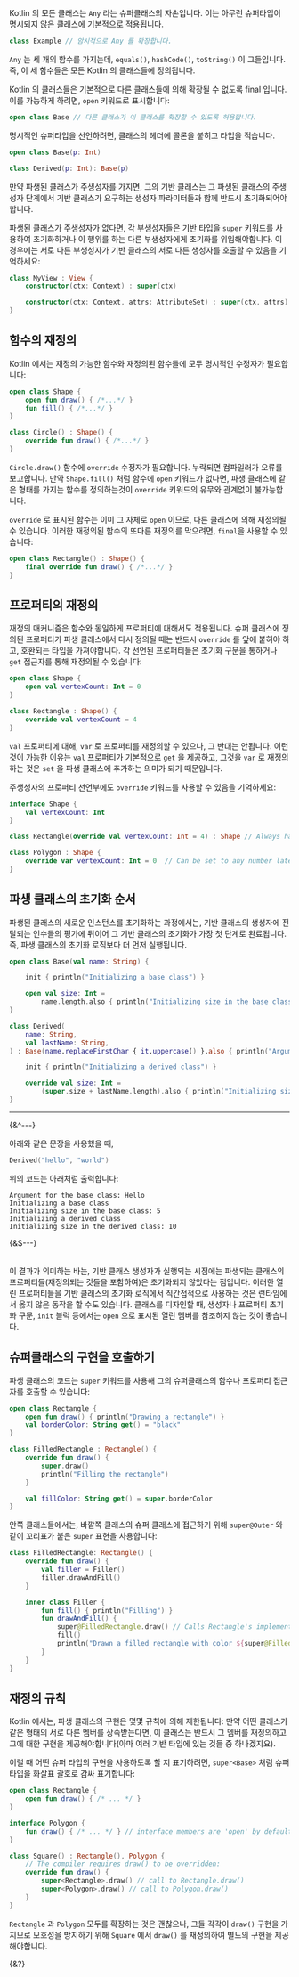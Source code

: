Kotlin 의 모든 클래스는 `Any` 라는 슈퍼클래스의 자손입니다. 
이는 아무런 슈퍼타입이 명시되지 않은 클래스에 기본적으로 적용됩니다.

```kotlin
class Example // 암시적으로 Any 를 확장합니다.
```

`Any` 는 세 개의 함수를 가지는데, `equals()`, `hashCode()`, `toString()` 이 그들입니다.
즉, 이 세 함수들은 모든 Kotlin 의 클래스들에 정의됩니다.

Kotlin 의 클래스들은 기본적으로 다른 클래스들에 의해 확장될 수 없도록 final 입니다.
이를 가능하게 하려면, `open` 키워드로 표시합니다:

```kotlin
open class Base // 다른 클래스가 이 클래스를 확장할 수 있도록 허용합니다.
```

명시적인 슈퍼타입을 선언하려면, 클래스의 헤더에 콜론을 붙히고 타입을 적습니다.

```kotlin
open class Base(p: Int)

class Derived(p: Int): Base(p)
```

만약 파생된 클래스가 주생성자를 가지면, 그의 기반 클래스는 그 파생된 클래스의 주생성자 단계에서 
기반 클래스가 요구하는 생성자 파라미터들과 함께 반드시 초기화되어야 합니다.

파생된 클래스가 주생성자가 없다면, 각 부생성자들은 기반 타입을 `super` 키워드를 사용하여 초기화하거나 이 행위를 하는
다른 부생성자에게 초기화를 위임해야합니다. 이 경우에는 서로 다른 부생성자가 기반 클래스의 서로 다른 생성자를 호출할 수 있음을
기억하세요:

```kotlin
class MyView : View {
    constructor(ctx: Context) : super(ctx)

    constructor(ctx: Context, attrs: AttributeSet) : super(ctx, attrs)
}
```

## 함수의 재정의

Kotlin 에서는 재정의 가능한 함수와 재정의된 함수들에 모두 명시적인 수정자가 필요합니다:

```kotlin
open class Shape {
    open fun draw() { /*...*/ }
    fun fill() { /*...*/ }
}

class Circle() : Shape() {
    override fun draw() { /*...*/ }
}
```

`Circle.draw()` 함수에 `override` 수정자가 필요합니다. 누락되면 컴파일러가 오류를 보고합니다.
만약 `Shape.fill()` 처럼 함수에 `open` 키워드가 없다면, 
파생 클래스에 같은 형태를 가지는 함수를 정의하는것이 `override` 키워드의 유무와 관계없이 불가능합니다.

`override` 로 표시된 함수는 이미 그 자체로 `open` 이므로, 다른 클래스에 의해 재정의될 수 있습니다.
이러한 재정의된 함수의 또다른 재정의를 막으려면, `final`을 사용할 수 있습니다:

```kotlin
open class Rectangle() : Shape() {
    final override fun draw() { /*...*/ }
}
```

## 프로퍼티의 재정의

재정의 매커니즘은 함수와 동일하게 프로퍼티에 대해서도 적용됩니다. 
슈퍼 클래스에 정의된 프로퍼티가 파생 클래스에서 다시 정의될 때는 반드시 `override` 를 앞에 붙혀야 하고, 호환되는 타입을 가져야합니다.
각 선언된 프로퍼티들은 초기화 구문을 통하거나 `get` 접근자를 통해 재정의될 수 있습니다:

```kotlin
open class Shape {
    open val vertexCount: Int = 0
}

class Rectangle : Shape() {
    override val vertexCount = 4
}
```

`val` 프로퍼티에 대해, `var` 로 프로퍼티를 재정의할 수 있으나, 그 반대는 안됩니다. 
이런 것이 가능한 이유는 `val` 프로퍼티가 기본적으로 `get` 을 제공하고, 
그것을 `var` 로 재정의하는 것은 `set` 을 파생 클래스에 추가하는 의미가 되기 때문입니다.

주생성자의 프로퍼티 선언부에도 `override` 키워드를 사용할 수 있음을 기억하세요:

```kotlin
interface Shape {
    val vertexCount: Int
}

class Rectangle(override val vertexCount: Int = 4) : Shape // Always has 4 vertices

class Polygon : Shape {
    override var vertexCount: Int = 0  // Can be set to any number later
}
```

## 파생 클래스의 초기화 순서

파생된 클래스의 새로운 인스턴스를 초기화하는 과정에서는, 기반 클래스의 생성자에 전달되는 인수들의 평가에 뒤이어 
그 기반 클래스의 초기화가 가장 첫 단계로 완료됩니다. 즉, 파생 클래스의 초기화 로직보다 더 먼저 실행됩니다.

```kotlin
open class Base(val name: String) {

    init { println("Initializing a base class") }

    open val size: Int = 
        name.length.also { println("Initializing size in the base class: $it") }
}

class Derived(
    name: String,
    val lastName: String,
) : Base(name.replaceFirstChar { it.uppercase() }.also { println("Argument for the base class: $it") }) {

    init { println("Initializing a derived class") }

    override val size: Int =
        (super.size + lastName.length).also { println("Initializing size in the derived class: $it") }
}
```

---

{&^---}

아래와 같은 문장을 사용했을 때,
```kotlin
Derived("hello", "world")
```
위의 코드는 아래처럼 출력합니다:
```
Argument for the base class: Hello
Initializing a base class
Initializing size in the base class: 5
Initializing a derived class
Initializing size in the derived class: 10
```

{&$---}

&nbsp;  
이 결과가 의미하는 바는, 기반 클래스 생성자가 실행되는 시점에는 
파생되는 클래스의 프로퍼티들(재정의되는 것들을 포함하여)은 초기화되지 않았다는 점입니다. 
이러한 열린 프로퍼티들을 기반 클래스의 초기화 로직에서 직간접적으로 사용하는 것은 런타임에서 옳지 않은 동작을 할 수도 있습니다.
클래스를 디자인할 때, 생성자나 프로퍼티 초기화 구문, `init` 블럭 등에서는 `open` 으로 표시된 열린 멤버를 참조하지 않는 것이 좋습니다.

## 슈퍼클래스의 구현을 호출하기

파생 클래스의 코드는 `super` 키워드를 사용해 그의 슈퍼클래스의 함수나 프로퍼티 접근자를 호출할 수 있습니다:

```kotlin
open class Rectangle {
    open fun draw() { println("Drawing a rectangle") }
    val borderColor: String get() = "black"
}

class FilledRectangle : Rectangle() {
    override fun draw() {
        super.draw()
        println("Filling the rectangle")
    }

    val fillColor: String get() = super.borderColor
}
```

안쪽 클래스들에서는, 바깥쪽 클래스의 슈퍼 클래스에 접근하기 위해 `super@Outer` 와 같이 꼬리표가 붙은 `super` 표현을 사용합니다:

```kotlin
class FilledRectangle: Rectangle() {
    override fun draw() {
        val filler = Filler()
        filler.drawAndFill()
    }

    inner class Filler {
        fun fill() { println("Filling") }
        fun drawAndFill() {
            super@FilledRectangle.draw() // Calls Rectangle's implementation of draw()
            fill()
            println("Drawn a filled rectangle with color ${super@FilledRectangle.borderColor}") // Uses Rectangle's implementation of borderColor's get()
        }
    }
}
```

## 재정의 규칙

Kotlin 에서는, 파생 클래스의 구현은 몇몇 규칙에 의해 제한됩니다: 만약 어떤 클래스가 같은 형태의 서로 다른 멤버를 상속받는다면,
이 클래스는 반드시 그 멤버를 재정의하고 그에 대한 구현을 제공해야합니다(아마 여러 기반 타입에 있는 것들 중 하나겠지요).

이럴 때 어떤 슈퍼 타입의 구현을 사용하도록 할 지 표기하려면, `super<Base>` 처럼 슈퍼타입을 화살표 괄호로 감싸 표기합니다:

```kotlin
open class Rectangle {
    open fun draw() { /* ... */ }
}

interface Polygon {
    fun draw() { /* ... */ } // interface members are 'open' by default
}

class Square() : Rectangle(), Polygon {
    // The compiler requires draw() to be overridden:
    override fun draw() {
        super<Rectangle>.draw() // call to Rectangle.draw()
        super<Polygon>.draw() // call to Polygon.draw()
    }
}
```

`Rectangle` 과 `Polygon` 모두를 확장하는 것은 괜찮으나, 그들 각각이 `draw()` 구현을 가지므로
모호성을 방지하기 위해 `Square` 에서 `draw()` 를 재정의하여 별도의 구현을 제공해야합니다.

{&?}
